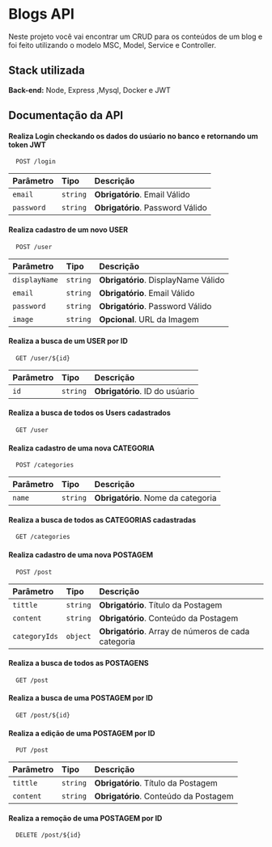 
# Blogs API

Neste projeto você vai encontrar um CRUD para os conteúdos de um blog e foi feito utilizando o modelo MSC, Model, Service e Controller.



## Stack utilizada

**Back-end:** Node, Express ,Mysql, Docker e JWT


## Documentação da API

#### Realiza Login checkando os dados do usúario no banco e retornando um token JWT
```http
  POST /login
```

| Parâmetro   | Tipo       | Descrição                           |
| :---------- | :--------- | :---------------------------------- |
| `email` | `string` | **Obrigatório**. Email Válido |
`password` | `string` | **Obrigatório**. Password Válido |


#### Realiza cadastro de um novo USER
```http
  POST /user
```

| Parâmetro   | Tipo       | Descrição                           |
| :---------- | :--------- | :---------------------------------- |
| `displayName` | `string` | **Obrigatório**. DisplayName Válido |
`email` | `string` | **Obrigatório**. Email Válido |
`password` | `string` | **Obrigatório**. Password Válido |
`image` | `string` | **Opcional**. URL da Imagem |

#### Realiza a busca de um USER por ID
```http
  GET /user/${id}
```
| Parâmetro   | Tipo       | Descrição                           |
| :---------- | :--------- | :---------------------------------- |
| `id` | `string` | **Obrigatório**. ID do usúario |

#### Realiza a busca de todos os Users cadastrados
```http
  GET /user
```

#### Realiza cadastro de uma nova CATEGORIA
```http
  POST /categories
```
| Parâmetro   | Tipo       | Descrição                           |
| :---------- | :--------- | :---------------------------------- |
| `name` | `string` | **Obrigatório**. Nome da categoria |

#### Realiza a busca de todos as CATEGORIAS cadastradas
```http
  GET /categories
```

#### Realiza cadastro de uma nova POSTAGEM
```http
  POST /post
```
| Parâmetro   | Tipo       | Descrição                           |
| :---------- | :--------- | :---------------------------------- |
| `tittle` | `string` | **Obrigatório**. Título da Postagem |
| `content` | `string` | **Obrigatório**. Conteúdo da Postagem |
| `categoryIds` | `object` | **Obrigatório**. Array de números de cada categoria |

#### Realiza a busca de todos as POSTAGENS
```http
  GET /post
```

#### Realiza a busca de uma POSTAGEM por ID
```http
  GET /post/${id}
```
#### Realiza a edição de uma POSTAGEM por ID
```http
  PUT /post
```
| Parâmetro   | Tipo       | Descrição                           |
| :---------- | :--------- | :---------------------------------- |
| `tittle` | `string` | **Obrigatório**. Título da Postagem |
| `content` | `string` | **Obrigatório**. Conteúdo da Postagem |

#### Realiza a remoção de uma POSTAGEM por ID
```http
  DELETE /post/${id}
```




